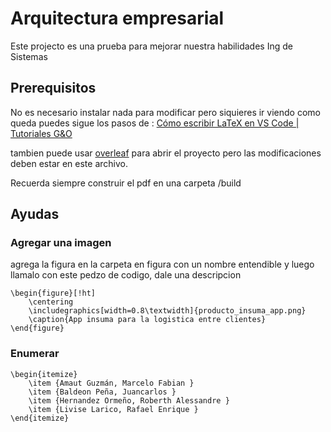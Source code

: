 # Arquitectura empresarial

Este projecto es una prueba para mejorar nuestra habilidades Ing de Sistemas

## Prerequisitos
No es necesario instalar nada para modificar pero siquieres ir viendo como queda puedes sigue los pasos de :
[Cómo escribir LaTeX en VS Code | Tutoriales G&O ](https://www.youtube.com/watch?v=e3LxLIRQf-c)

tambien puede usar [overleaf](https://www.overleaf.com) para abrir el proyecto pero las modificaciones deben estar en este archivo.

Recuerda siempre construir el pdf en una carpeta /build 

## Ayudas

### Agregar una imagen

agrega la figura en la carpeta en figura con un nombre entendible y luego llamalo con este pedzo de codigo, dale una descripcion

```[latex]
\begin{figure}[!ht]
    \centering
    \includegraphics[width=0.8\textwidth]{producto_insuma_app.png}
    \caption{App insuma para la logistica entre clientes}
\end{figure}
```

### Enumerar

```[latex]
\begin{itemize}
    \item {Amaut Guzmán, Marcelo Fabian }
    \item {Baldeon Peña, Juancarlos }
    \item {Hernandez Ormeño, Roberth Alessandre }
    \item {Livise Larico, Rafael Enrique }
\end{itemize}
```